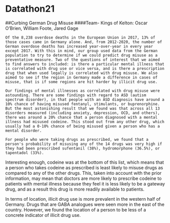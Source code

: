 # Datathon21

##Curbing German Drug Misuse
####Team- Kings of Kelton: Oscar O’Brien, William Foote, Jared Gage
	
	Of the 8,238 overdose deaths in the European Union in 2017, 13% of those cases came in Germany alone. And, from 2012-2020, the number of German overdose deaths has increased year-over-year in every year except 2017. With this in mind, our group used data from the German population to try to determine if we could predict drug misuse as a preventative measure. Two of the questions of interest that we aimed to find answers to included: is there a particular mental illness that is correlated with drug use or vice versa, and is there a prescription drug that when used legally is correlated with drug misuse. We also aimed to see if the region in Germany made a difference in cases of misuse, that is if some regions are hit harder by illicit drug use. 

	Our findings of mental illnesses as correlated with drug misuse were astounding. There are some findings with regard to ASD (autism spectrum disorder), in that people with an ASD diagnosis have around a 10% chance of having misused fentanyl, stimulants, or buprenorphine. But the most astonishing result that we found was that across all 13 disorders measured (including anxiety, depression, OCD, and others), there was around a 20% chance that a person diagnosed with a mental illness had misused codeine. This stood out from any other drug, which usually had a 0-10% chance of being misused given a person who has a mental disorder.

	For people who were taking drugs as prescribed, we found that a person's probability of misusing any of the 14 drugs was very high if they had been prescribed sufentanil (38%), hydromorphone (36.5%), or tapentadol (33%). 

Interesting enough, codeine was at the bottom of this list, which means that a person who takes codeine as prescribed is least likely to misuse drugs as compared to any of the other drugs. This, taken into account with the prior information, may mean that doctors are more likely to prescribe codeine to patients with mental illness because they feel it is less likely to be a gateway drug, and as a result this drug is more readily available to patients.

In terms of location, illicit drug use is more prevalent in the western half of Germany. Drugs that are GABA analogues were seen more in the east of the country. However, we found the location of a person to be less of a concrete indicator of illicit drug use.
